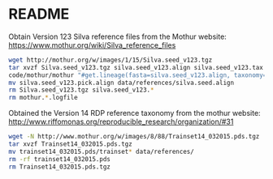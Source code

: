 # README

Obtain Version 123  Silva reference files from the Mothur website: https://www.mothur.org/wiki/Silva_reference_files 

```bash
wget http://mothur.org/w/images/1/15/Silva.seed_v123.tgz
tar xvzf Silva.seed_v123.tgz silva.seed_v123.align silva.seed_v123.tax
code/mothur/mothur "#get.lineage(fasta=silva.seed_v123.align, taxonomy=silva.seed_v123.tax, taxon=Bacteria);degap.seqs(fasta=silva.seed_v123.pick.align, processors=8)"
mv silva.seed_v123.pick.align data/references/silva.seed.align
rm Silva.seed_v123.tgz silva.seed_v123.*
rm mothur.*.logfile
```
Obtained the Version 14  RDP reference taxonomy from the mothur website: http://www.riffomonas.org/reproducible_research/organization/#31 

```bash
wget -N http://www.mothur.org/w/images/8/88/Trainset14_032015.pds.tgz
tar xvzf Trainset14_032015.pds.tgz
mv trainset14_032015.pds/trainset* data/references/
rm -rf trainset14_032015.pds
rm Trainset14_032015.pds.tgz
```

